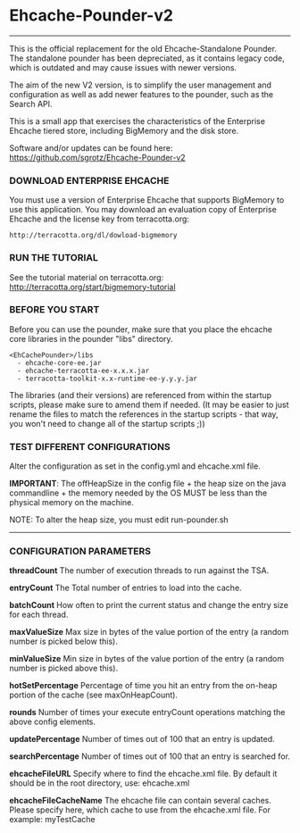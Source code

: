 # Ehcache-Pounder-v2

---

This is the official replacement for the old Ehcache-Standalone Pounder. The standalone pounder has been depreciated, as it contains legacy code, which is outdated and may cause issues with newer versions. 

The aim of the new V2 version, is to simplify the user management and configuration as well as add newer features to the pounder, such as the Search API. 


This is a small app that exercises the characteristics of the Enterprise
Ehcache tiered store, including BigMemory and the disk store.

Software and/or updates can be found here: 
https://github.com/sgrotz/Ehcache-Pounder-v2


### DOWNLOAD ENTERPRISE EHCACHE

You must use a version of Enterprise Ehcache that supports BigMemory
to use this application.  You may download an evaluation copy of Enterprise
Ehcache and the license key from terracotta.org:

    http://terracotta.org/dl/dowload-bigmemory



### RUN THE TUTORIAL

See the tutorial material on terracotta.org:
    http://terracotta.org/start/bigmemory-tutorial


### BEFORE YOU START

Before you can use the pounder, make sure that you place the ehcache core libraries
in the pounder "libs" directory. 

```
<EhCachePounder>/libs
  - ehcache-core-ee.jar
  - ehcache-terracotta-ee-x.x.x.jar
  - terracotta-toolkit-x.x-runtime-ee-y.y.y.jar
```  
  
The libraries (and their versions) are referenced from within the startup scripts, please make sure to amend them if needed. (It may be easier to just rename the files to match the  references in the startup scripts - that way, you won't need to change all of the startup scripts ;))


### TEST DIFFERENT CONFIGURATIONS

Alter the configuration as set in the config.yml and ehcache.xml file. 


**IMPORTANT**: The offHeapSize in the config file + the heap size on the java
commandline + the memory needed by the OS MUST be less than the physical memory
on the machine.

NOTE: To alter the heap size, you must edit run-pounder.sh

---


### CONFIGURATION PARAMETERS
**threadCount**
  The number of execution threads to run against the TSA.

**entryCount**
  The Total number of entries to load into the cache.

**batchCount**
  How often to print the current status and change the entry size for each thread.

**maxValueSize**
  Max size in bytes of the value portion of the entry (a random number is picked below this).

**minValueSize**
  Min size in bytes of the value portion of the entry (a random number is picked above this).

**hotSetPercentage**
  Percentage of time you hit an entry from the on-heap portion of the cache
  (see maxOnHeapCount).

**rounds**
  Number of times your execute entryCount operations matching the above config elements.

**updatePercentage**
  Number of times out of 100 that an entry is updated.

**searchPercentage**
  Number of times out of 100 that an entry is searched for.

**ehcacheFileURL**
  Specify where to find the ehcache.xml file. By default it should be in the root directory, use: ehcache.xml
  
**ehcacheFileCacheName**
  The ehcache file can contain several caches. Please specify here, which cache to use from the ehcache.xml file. For example: myTestCache
  


